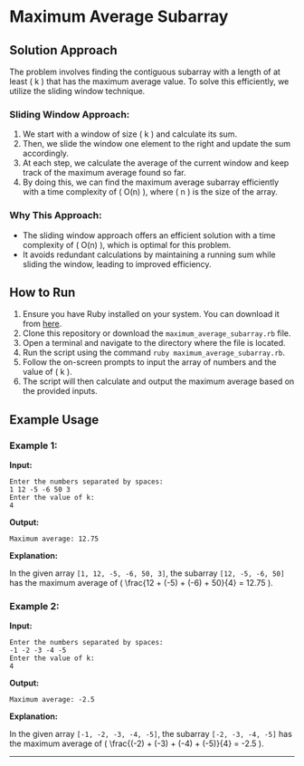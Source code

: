 # Maximum Average Subarray

## Solution Approach

The problem involves finding the contiguous subarray with a length of at least \( k \) that has the maximum average value. To solve this efficiently, we utilize the sliding window technique.

### Sliding Window Approach:

1. We start with a window of size \( k \) and calculate its sum.
2. Then, we slide the window one element to the right and update the sum accordingly.
3. At each step, we calculate the average of the current window and keep track of the maximum average found so far.
4. By doing this, we can find the maximum average subarray efficiently with a time complexity of \( O(n) \), where \( n \) is the size of the array.

### Why This Approach:

- The sliding window approach offers an efficient solution with a time complexity of \( O(n) \), which is optimal for this problem.
- It avoids redundant calculations by maintaining a running sum while sliding the window, leading to improved efficiency.

## How to Run

1. Ensure you have Ruby installed on your system. You can download it from [here](https://www.ruby-lang.org/en/downloads/).
2. Clone this repository or download the `maximum_average_subarray.rb` file.
3. Open a terminal and navigate to the directory where the file is located.
4. Run the script using the command `ruby maximum_average_subarray.rb`.
5. Follow the on-screen prompts to input the array of numbers and the value of \( k \).
6. The script will then calculate and output the maximum average based on the provided inputs.

## Example Usage

### Example 1:

**Input:**

```
Enter the numbers separated by spaces:
1 12 -5 -6 50 3
Enter the value of k:
4
```

**Output:**

```
Maximum average: 12.75
```

**Explanation:**

In the given array `[1, 12, -5, -6, 50, 3]`, the subarray `[12, -5, -6, 50]` has the maximum average of \( \frac{12 + (-5) + (-6) + 50}{4} = 12.75 \).

### Example 2:

**Input:**

```
Enter the numbers separated by spaces:
-1 -2 -3 -4 -5
Enter the value of k:
4
```

**Output:**

```
Maximum average: -2.5
```

**Explanation:**

In the given array `[-1, -2, -3, -4, -5]`, the subarray `[-2, -3, -4, -5]` has the maximum average of \( \frac{(-2) + (-3) + (-4) + (-5)}{4} = -2.5 \).

---